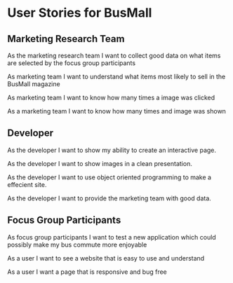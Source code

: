 # User Stories for BusMall

## Marketing Research Team
As the marketing research team I want to collect good data on what items are selected by the focus group participants

As marketing team I want to understand what items most likely to sell in the BusMall magazine

As marketing team I want to know how many times a image was clicked

As a marketing team I want to know how many times and image was shown

## Developer

As the developer I want to show my ability to create an interactive page.

As the developer I want to show images in a clean presentation.

As the developer I want to use object oriented programming to make a effecient site.

As the developer I want to provide the marketing team with good data.

## Focus Group Participants

As focus group participants I want to test a new application which could possibly make my bus commute more enjoyable 

As a user I want to see a website that is easy to use and understand

As a user I want a page that is responsive and bug free